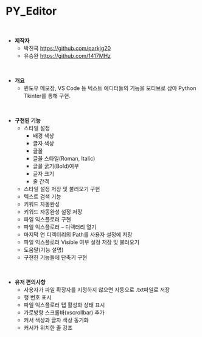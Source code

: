 # PY_Editor
</br>

- __제작자__
  - 박진국 https://github.com/parkjg20
  - 유승완 https://github.com/1417MHz
</br>

- __개요__
  - 윈도우 메모장, VS Code 등 텍스트 에디터들의 기능을 모티브로 삼아 Python Tkinter를 통해 구현.
</br>

- __구현된 기능__
  - 스타일 설정
    + 배경 색상
    + 글자 색상
    + 글꼴
    + 글꼴 스타일(Roman, Italic)
    + 글꼴 굵기(Bold)여부
    + 글자 크기
    + 줄 간격
  - 스타일 설정 저장 및 불러오기 구현
  - 텍스트 검색 기능
  - 키워드 자동완성
  - 키워드 자동완성 설정 저장
  - 파일 익스플로러 구현
  - 파일 익스플로러 – 디렉터리 열기
  - 마지막 연 디렉터리의 Path를 사용자 설정에 저장
  - 파일 익스플로러 Visible 여부 설정 저장 및 불러오기
  - 도움말(기능 설명)
  - 구현한 기능들에 단축키 구현
</br>

- __유저 편의사항__
  - 사용자가 파일 확장자를 지정하지 않으면 자동으로 .txt파일로 저장
  - 행 번호 표시
  - 파일 익스플로러 탭 활성화 상태 표시
  - 가로방향 스크롤바(xscrollbar) 추가
  - 커서 색상과 글자 색상 동기화
  - 커서가 위치한 줄 강조

